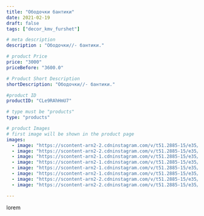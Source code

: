 ```yaml
---
title: "Ободочки бантики"
date: 2021-02-19
draft: false
tags: ["decor_kmv_furshet"]

# meta description
description : "Ободочки//- бантики."

# product Price
price: "3000"
priceBefore: "3600.0"

# Product Short Description
shortDescription: "Ободочки//- бантики."

#product ID
productID: "CLe9RAhHmU7"

# type must be "products"
type: "products"

# product Images
# first image will be shown in the product page
images:
  - image: "https://scontent-arn2-2.cdninstagram.com/v/t51.2885-15/e35/p1080x1080/152654419_469211934201293_7623270961152258574_n.jpg?tp=1&_nc_ht=scontent-arn2-2.cdninstagram.com&_nc_cat=105&_nc_ohc=YQJ3XPEhzQEAX9Xr1aT&oh=0bee6d18cad3e981f3e61129baee2dd0&oe=607544DA&ig_cache_key=MjUxMjcxNTA4NzUzMjA4MTA3MQ%3D%3D.2"
  - image: "https://scontent-arn2-2.cdninstagram.com/v/t51.2885-15/e35/p1080x1080/151302904_1824276987739824_8052471266954409780_n.jpg?tp=1&_nc_ht=scontent-arn2-2.cdninstagram.com&_nc_cat=100&_nc_ohc=q7D4LcV7jDMAX8cofUY&oh=588b7583fe9a0776887b11a47738ee81&oe=6075C019&ig_cache_key=MjUxMjcxNTA4NzUxNTQyNjcyMA%3D%3D.2"
  - image: "https://scontent-arn2-1.cdninstagram.com/v/t51.2885-15/e35/p1080x1080/152046432_847897572789778_2652217887300331936_n.jpg?tp=1&_nc_ht=scontent-arn2-1.cdninstagram.com&_nc_cat=110&_nc_ohc=LQ1N3JAIFD4AX82PqA-&oh=2091d395830758c1402f0273b30efc18&oe=607507AF&ig_cache_key=MjUxMjcxNTA4NzMzOTMwMDc1MA%3D%3D.2"
  - image: "https://scontent-arn2-1.cdninstagram.com/v/t51.2885-15/e35/p1080x1080/151373577_434871817737919_6513523602938052531_n.jpg?tp=1&_nc_ht=scontent-arn2-1.cdninstagram.com&_nc_cat=107&_nc_ohc=l63Uir7vNrEAX_XKbiI&oh=dac2e9bf40fc52553fe422ee6864826f&oe=6072B519&ig_cache_key=MjUxMjcxNTA4NzU0ODkzMTg4Nw%3D%3D.2"
  - image: "https://scontent-arn2-1.cdninstagram.com/v/t51.2885-15/e35/p1080x1080/151774626_222690969575095_3541392992036849592_n.jpg?tp=1&_nc_ht=scontent-arn2-1.cdninstagram.com&_nc_cat=107&_nc_ohc=AIzb1HYBM3EAX_JTWLD&oh=23aa5a2056a7f9e7df85e532d72e697a&oe=607427AA&ig_cache_key=MjUxMjcxNTA4NzUyMzg1MjgzNA%3D%3D.2"
  - image: "https://scontent-arn2-1.cdninstagram.com/v/t51.2885-15/e35/p1080x1080/151345160_277834393765558_5758323440204683619_n.jpg?tp=1&_nc_ht=scontent-arn2-1.cdninstagram.com&_nc_cat=110&_nc_ohc=_Z9f7xejFQUAX_TgLMF&oh=b42e89766c62c2cf1ba2ae440484d7a1&oe=60736F6E&ig_cache_key=MjUxMjcxNTA4NzM1NTkyOTkxNw%3D%3D.2"
  - image: "https://scontent-arn2-2.cdninstagram.com/v/t51.2885-15/e35/p1080x1080/151033838_272065217646228_5528797732735641633_n.jpg?tp=1&_nc_ht=scontent-arn2-2.cdninstagram.com&_nc_cat=100&_nc_ohc=tCxzCgdcswQAX_Uw0kE&oh=389c1458d1f9f1274e949e790dfa53ff&oe=607561F1&ig_cache_key=MjUxMjcxNTA4NzM2NDM2ODA1OA%3D%3D.2"
  - image: "https://scontent-arn2-2.cdninstagram.com/v/t51.2885-15/e35/p1080x1080/151205068_128892739126961_1681712204360616498_n.jpg?tp=1&_nc_ht=scontent-arn2-2.cdninstagram.com&_nc_cat=105&_nc_ohc=_5q8ujwURSAAX8A7BLz&oh=4c6b09e40d66d5af15fc1121cd10afed&oe=6076198B&ig_cache_key=MjUxMjcxNTA4NzM3Mjg2ODc2Ng%3D%3D.2"

---
```

lorem
